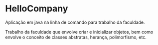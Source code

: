 # HelloCompany
Aplicação em java na linha de comando para trabalho da faculdade.

Trabalho da faculdade que envolve criar e inicializar objetos, bem como envolve o conceito de classes abstratas, herança, polimorfismo, etc.
